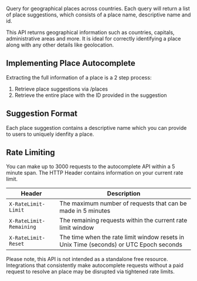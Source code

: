 Query for geographical places across countries. Each query will return a list of place suggestions, which consists of a place name, descriptive name and id.

This API returns geographical information such as countries, capitals, administrative areas and more. It is ideal for correctly identifying a place along with any other details like geolocation.

## Implementing Place Autocomplete

Extracting the full information of a place is a 2 step process:

1. Retrieve place suggestions via /places
2. Retrieve the entire place with the ID provided in the suggestion

## Suggestion Format

Each place suggestion contains a descriptive name which you can provide to users to uniquely idenfity a place.

## Rate Limiting

You can make up to 3000 requests to the autocomplete API within a 5 minute span. The HTTP Header contains information on your current rate limit.

| Header                  | Description                                                                            |
| ----------------------- | -------------------------------------------------------------------------------------- |
| `X-RateLimit-Limit`     | The maximum number of requests that can be made in 5 minutes                           |
| `X-RateLimit-Remaining` | The remaining requests within the current rate limit window                            |
| `X-RateLimit-Reset`     | The time when the rate limit window resets in Unix Time (seconds) or UTC Epoch seconds |

Please note, this API is not intended as a standalone free resource. Integrations that consistently make autocomplete requests without a paid request to resolve an place may be disrupted via tightened rate limits.
